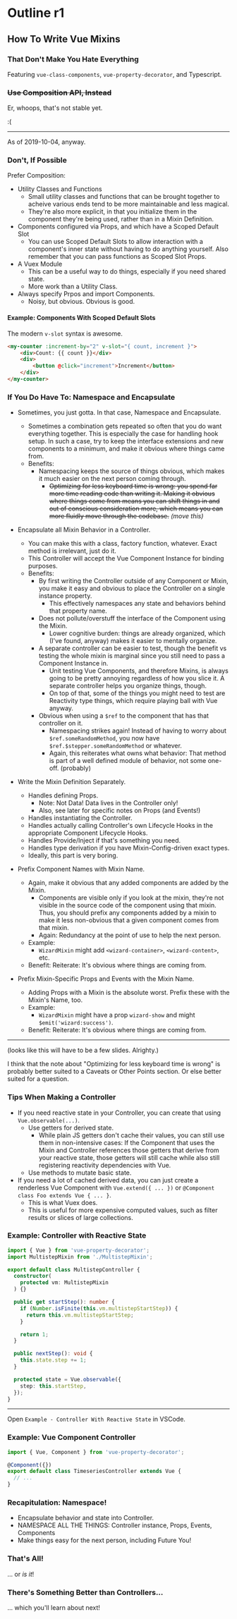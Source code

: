 Outline r1
========


## How To Write Vue Mixins

### That Don't Make You Hate Everything

Featuring `vue-class-components`, `vue-property-decorator`, and Typescript.


### ~~Use Composition API, Instead~~

Er, whoops, that's not stable yet.

:(

---

As of 2019-10-04, anyway.


### Don't, If Possible

Prefer Composition:

- Utility Classes and Functions
    - Small utility classes and functions that can be brought together to acheive various ends tend to be more maintainable and less magical.
    - They're also more explicit, in that you initialize them in the component they're being used, rather than in a Mixin Definition.
- Components configured via Props, and which have a Scoped Default Slot
    - You can use Scoped Default Slots to allow interaction with a component's inner state without having to do anything yourself.  Also remember that you can pass functions as Scoped Slot Props.
- A Vuex Module
    - This can be a useful way to do things, especially if you need shared state.
    - More work than a Utility Class.
- Always specify Prpos and import Components.
    - Noisy, but obvious.  Obvious is good.

#### Example: Components With Scoped Default Slots

The modern `v-slot` syntax is awesome.

```html
<my-counter :increment-by="2" v-slot="{ count, increment }">
    <div>Count: {{ count }}</div>
    <div>
        <button @click="increment">Increment</button>
    </div>
</my-counter>
```


### If You Do Have To: Namespace and Encapsulate

- Sometimes, you just gotta.  In that case, Namespace and Encapsulate.
    - Sometimes a combination gets repeated so often that you do want everything together.  This is especially the case for handling hook setup.  In such a case, try to keep the interface extensions and new components to a minimum, and make it obvious where things came from.
    - Benefits:
        - Namespacing keeps the source of things obvious, which makes it much easier on the next person coming through.
            - ~~Optimizing for less keyboard time is wrong: you spend far more time reading code than writing it.  Making it obvious where things come from means you can shift things in and out of conscious consideration more, which means you can more fluidly move through the codebase.~~ _(move this)_

- Encapsulate all Mixin Behavior in a Controller.
    - You can make this with a class, factory function, whatever.  Exact method is irrelevant, just do it.
    - This Controller will accept the Vue Component Instance for binding purposes.
    - Benefits:
        - By first writing the Controller outside of any Component or Mixin, you make it easy and obvious to place the Controller on a single instance property.
            - This effectively namespaces any state and behaviors behind that property name.
        - Does not pollute/overstuff the interface of the Component using the Mixin.
            - Lower cognitive burden: things are already organized, which (I've found, anyway) makes it easier to mentally organize.
        - A separate controller can be easier to test, though the benefit vs testing the whole mixin is marginal since you still need to pass a Component Instance in.
            - Unit testing Vue Components, and therefore Mixins, is always going to be pretty annoying regardless of how you slice it.  A separate controller helps you organize things, though.
            - On top of that, some of the things you might need to test are Reactivity type things, which require playing ball with Vue anyway.
        - Obvious when using a `$ref` to the component that has that controller on it.
            - Namespacing strikes again!  Instead of having to worry about `$ref.someRandomMethod`, you now have `$ref.$stepper.someRandomMethod` or whatever.
            - Again, this reiterates what owns what behavior: That method is part of a well defined module of behavior, not some one-off.  (probably)

- Write the Mixin Definition Separately.
    - Handles defining Props.
        - Note: Not Data!  Data lives in the Controller only!
        - Also, see later for specific notes on Props (and Events!)
    - Handles instantiating the Controller.
    - Handles actually calling Controller's own Lifecycle Hooks in the appropriate Component Lifecycle Hooks.
    - Handles Provide/Inject if that's something you need.
    - Handles type derivation if you have Mixin-Config-driven exact types.
    - Ideally, this part is very boring.

- Prefix Component Names with Mixin Name.
    - Again, make it obvious that any added components are added by the Mixin.
        - Components are visible only if you look at the mixin, they're not visible in the source code of the component using that mixin.  Thus, you should prefix any components added by a mixin to make it less non-obvious that a given component comes from that mixin.
        - Again: Redundancy at the point of use to help the next person.
    - Example:
        - `WizardMixin` might add `<wizard-container>`, `<wizard-content>`, etc.
    - Benefit: Reiterate: It's obvious where things are coming from.

- Prefix Mixin-Specific Props and Events with the Mixin Name.
    - Adding Props with a Mixin is the absolute worst.  Prefix these with the Mixin's Name, too.
    - Example:
        - `WizardMixin` might have a prop `wizard-show` and might `$emit('wizard:success')`.
    - Benefit: Reiterate: It's obvious where things are coming from.

---

(looks like this will have to be a few slides.  Alrighty.)

I think that the note about "Optimizing for less keyboard time is wrong" is probably better suited to a Caveats or Other Points section.  Or else better suited for a question.


### Tips When Making a Controller

- If you need reactive state in your Controller, you can create that using `Vue.observable(...)`.
    - Use getters for derived state.
        - While plain JS getters don't cache their values, you can still use them in non-intensive cases: If the Component that uses the Mixin and Controller references those getters that derive from your reactive state, those getters will still cache while also still registering reactivity dependencies with Vue.
    - Use methods to mutate basic state.
- If you need a lot of cached derived data, you can just create a renderless Vue Component with `Vue.extend({ ... })` or `@Component class Foo extends Vue { ... }`.
    - This is what Vuex does.
    - This is useful for more expensive computed values, such as filter results or slices of large collections.


### Example: Controller with Reactive State

```typescript
import { Vue } from 'vue-property-decorator';
import MultistepMixin from './MultistepMixin';

export default class MultistepController {
  constructor(
    protected vm: MultistepMixin
  ) {}

  public get startStep(): number {
    if (Number.isFinite(this.vm.multistepStartStep)) {
      return this.vm.multistepStartStep;
    }

    return 1;
  }

  public nextStep(): void {
    this.state.step += 1;
  }

  protected state = Vue.observable({
    step: this.startStep,
  });
}
```

---

Open `Example - Controller With Reactive State` in VSCode.


### Example: Vue Component Controller

```typescript
import { Vue, Component } from 'vue-property-decorator';

@Component({})
export default class TimeseriesController extends Vue {
  // ...
}
```


### Recapitulation: Namespace!

- Encapsulate behavior and state into Controller.
- NAMESPACE ALL THE THINGS: Controller instance, Props, Events, Components
- Make things easy for the next person, including Future You!


### That's All!

... or _is it_!


### There's Something Better than Controllers...

... which you'll learn about next!
